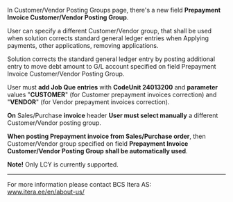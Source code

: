 In Customer/Vendor Posting Groups page, there's a new field **Prepayment Invoice Customer/Vendor Posting Group**.

User can specify a different Customer/Vendor group, that shall be used when solution corrects standard general ledger entries when Applying payments, other applications, removing applications.

Solution corrects the standard general ledger entry by posting additional entry to move debt amount to G/L account specified on field Prepayment Invoice Customer/Vendor Posting Group.

User must **add Job Que entries** with **CodeUnit 24013200** and **parameter** values "**CUSTOMER**" (for Customer prepayment invoices correction) and "**VENDOR**" (for Vendor prepayment invoices correction).

**On** Sales/Purchase **invoice** header **User must select manually** a different Customer/Vendor posting group.

**When posting Prepayment invoice from Sales/Purchase order**, then Customer/Vendor group specified on field **Prepayment Invoice Customer/Vendor Posting Group shall be automatically used**.

**Note!** Only LCY is currently supported.

---

For more information please contact BCS Itera AS:  
<a href="https://www.itera.ee/en/about-us/" target="_blank">www.itera.ee/en/about-us/</a>
